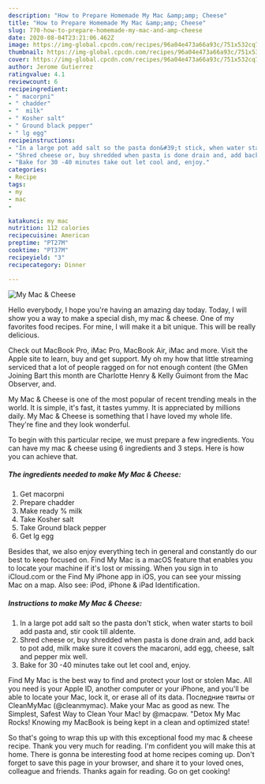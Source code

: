 ```yaml
---
description: "How to Prepare Homemade My Mac &amp;amp; Cheese"
title: "How to Prepare Homemade My Mac &amp;amp; Cheese"
slug: 770-how-to-prepare-homemade-my-mac-and-amp-cheese
date: 2020-08-04T23:21:06.462Z
image: https://img-global.cpcdn.com/recipes/96a04e473a66a93c/751x532cq70/my-mac-cheese-recipe-main-photo.jpg
thumbnail: https://img-global.cpcdn.com/recipes/96a04e473a66a93c/751x532cq70/my-mac-cheese-recipe-main-photo.jpg
cover: https://img-global.cpcdn.com/recipes/96a04e473a66a93c/751x532cq70/my-mac-cheese-recipe-main-photo.jpg
author: Jerome Gutierrez
ratingvalue: 4.1
reviewcount: 6
recipeingredient:
- " macorpni"
- " chadder"
- "  milk"
- " Kosher salt"
- " Ground black pepper"
- " lg egg"
recipeinstructions:
- "In a large pot add salt so the pasta don&#39;t stick, when water starts to boil add pasta and, stir cook till aldente."
- "Shred cheese or, buy shredded when pasta is done drain and, add back to pot add, milk make sure it covers the macaroni, add egg, cheese, salt and pepper mix well."
- "Bake for 30 -40 minutes take out let cool and, enjoy."
categories:
- Recipe
tags:
- my
- mac
- 

katakunci: my mac  
nutrition: 112 calories
recipecuisine: American
preptime: "PT27M"
cooktime: "PT37M"
recipeyield: "3"
recipecategory: Dinner

---
```



![My Mac &amp; Cheese](https://img-global.cpcdn.com/recipes/96a04e473a66a93c/751x532cq70/my-mac-cheese-recipe-main-photo.jpg)

Hello everybody, I hope you're having an amazing day today. Today, I will show you a way to make a special dish, my mac &amp; cheese. One of my favorites food recipes. For mine, I will make it a bit unique. This will be really delicious.

Check out MacBook Pro, iMac Pro, MacBook Air, iMac and more. Visit the Apple site to learn, buy and get support. My oh my how that little streaming serviced that a lot of people ragged on for not enough content (the GMen Joining Bart this month are Charlotte Henry &amp; Kelly Guimont from the Mac Observer, and.

My Mac &amp; Cheese is one of the most popular of recent trending meals in the world. It is simple, it's fast, it tastes yummy. It is appreciated by millions daily. My Mac &amp; Cheese is something that I have loved my whole life. They're fine and they look wonderful.


To begin with this particular recipe, we must prepare a few ingredients. You can have my mac &amp; cheese using 6 ingredients and 3 steps. Here is how you can achieve that.

<!--inarticleads1-->

##### The ingredients needed to make My Mac &amp; Cheese:

1. Get  macorpni
1. Prepare  chadder
1. Make ready  % milk
1. Take  Kosher salt
1. Take  Ground black pepper
1. Get  lg egg


Besides that, we also enjoy everything tech in general and constantly do our best to keep focused on. Find My Mac is a macOS feature that enables you to locate your machine if it&#39;s lost or missing. When you sign in to iCloud.com or the Find My iPhone app in iOS, you can see your missing Mac on a map. Also see: iPod, iPhone &amp; iPad Identification. 

<!--inarticleads2-->

##### Instructions to make My Mac &amp; Cheese:

1. In a large pot add salt so the pasta don&#39;t stick, when water starts to boil add pasta and, stir cook till aldente.
1. Shred cheese or, buy shredded when pasta is done drain and, add back to pot add, milk make sure it covers the macaroni, add egg, cheese, salt and pepper mix well.
1. Bake for 30 -40 minutes take out let cool and, enjoy.


Find My Mac is the best way to find and protect your lost or stolen Mac. All you need is your Apple ID, another computer or your iPhone, and you&#39;ll be able to locate your Mac, lock it, or erase all of its data. Последние твиты от CleanMyMac (@cleanmymac). Make your Mac as good as new. The Simplest, Safest Way to Clean Your Mac! by @macpaw. &#34;Detox My Mac Rocks! Knowing my MacBook is being kept in a clean and optimized state! 

So that's going to wrap this up with this exceptional food my mac &amp; cheese recipe. Thank you very much for reading. I'm confident you will make this at home. There is gonna be interesting food at home recipes coming up. Don't forget to save this page in your browser, and share it to your loved ones, colleague and friends. Thanks again for reading. Go on get cooking!
